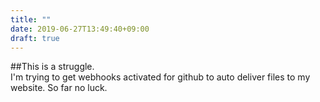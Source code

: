 ```yaml
---
title: ""
date: 2019-06-27T13:49:40+09:00
draft: true
---
```


##This is a struggle.  
I'm trying to get webhooks activated for github to auto deliver files to my website. So far no luck.
